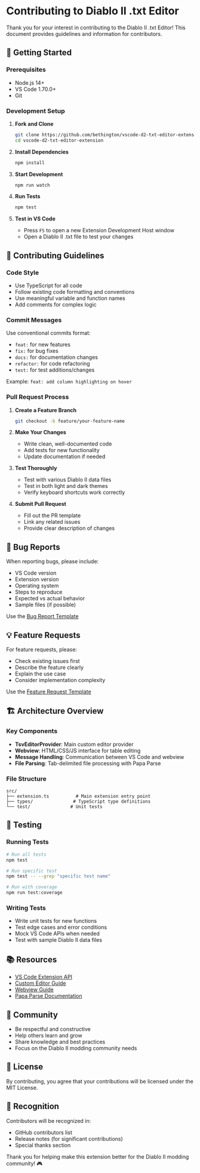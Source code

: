 # Contributing to Diablo II .txt Editor

Thank you for your interest in contributing to the Diablo II .txt Editor! This document provides guidelines and information for contributors.

## 🚀 Getting Started

### Prerequisites

- Node.js 14+
- VS Code 1.70.0+
- Git

### Development Setup

1. **Fork and Clone**

   ```bash
   git clone https://github.com/bethington/vscode-d2-txt-editor-extension.git
   cd vscode-d2-txt-editor-extension
   ```

2. **Install Dependencies**

   ```bash
   npm install
   ```

3. **Start Development**

   ```bash
   npm run watch
   ```

4. **Run Tests**

   ```bash
   npm test
   ```

5. **Test in VS Code**
   - Press `F5` to open a new Extension Development Host window
   - Open a Diablo II .txt file to test your changes

## 📝 Contributing Guidelines

### Code Style

- Use TypeScript for all code
- Follow existing code formatting and conventions
- Use meaningful variable and function names
- Add comments for complex logic

### Commit Messages

Use conventional commits format:

- `feat:` for new features
- `fix:` for bug fixes
- `docs:` for documentation changes
- `refactor:` for code refactoring
- `test:` for test additions/changes

Example: `feat: add column highlighting on hover`

### Pull Request Process

1. **Create a Feature Branch**

   ```bash
   git checkout -b feature/your-feature-name
   ```

2. **Make Your Changes**
   - Write clean, well-documented code
   - Add tests for new functionality
   - Update documentation if needed

3. **Test Thoroughly**
   - Test with various Diablo II data files
   - Test in both light and dark themes
   - Verify keyboard shortcuts work correctly

4. **Submit Pull Request**
   - Fill out the PR template
   - Link any related issues
   - Provide clear description of changes

## 🐛 Bug Reports

When reporting bugs, please include:

- VS Code version
- Extension version
- Operating system
- Steps to reproduce
- Expected vs actual behavior
- Sample files (if possible)

Use the [Bug Report Template](https://github.com/bethington/vscode-d2-txt-editor-extension/issues/new?template=bug_report.md)

## 💡 Feature Requests

For feature requests, please:

- Check existing issues first
- Describe the feature clearly
- Explain the use case
- Consider implementation complexity

Use the [Feature Request Template](https://github.com/bethington/vscode-d2-txt-editor-extension/issues/new?template=feature_request.md)

## 🏗️ Architecture Overview

### Key Components

- **TsvEditorProvider**: Main custom editor provider
- **Webview**: HTML/CSS/JS interface for table editing
- **Message Handling**: Communication between VS Code and webview
- **File Parsing**: Tab-delimited file processing with Papa Parse

### File Structure

```text
src/
├── extension.ts          # Main extension entry point
├── types/               # TypeScript type definitions
└── test/               # Unit tests
```

## 🧪 Testing

### Running Tests

```bash
# Run all tests
npm test

# Run specific test
npm test -- --grep "specific test name"

# Run with coverage
npm run test:coverage
```

### Writing Tests

- Write unit tests for new functions
- Test edge cases and error conditions
- Mock VS Code APIs when needed
- Test with sample Diablo II data files

## 📚 Resources

- [VS Code Extension API](https://code.visualstudio.com/api)
- [Custom Editor Guide](https://code.visualstudio.com/api/extension-guides/custom-editors)
- [Webview Guide](https://code.visualstudio.com/api/extension-guides/webview)
- [Papa Parse Documentation](https://www.papaparse.com/docs)

## 🤝 Community

- Be respectful and constructive
- Help others learn and grow
- Share knowledge and best practices
- Focus on the Diablo II modding community needs

## 📄 License

By contributing, you agree that your contributions will be licensed under the MIT License.

## 🙏 Recognition

Contributors will be recognized in:

- GitHub contributors list
- Release notes (for significant contributions)
- Special thanks section

Thank you for helping make this extension better for the Diablo II modding community! 🎮
